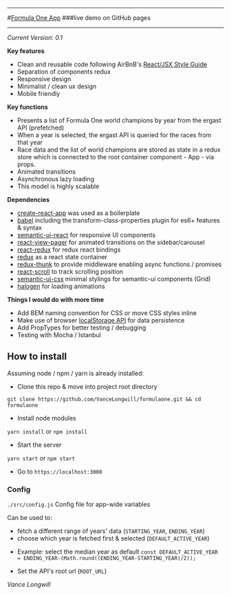 
---

#[Formula One App](https://vancelongwill.github.io/formulaone/) 
###live demo on GitHub pages

---


*Current Version: 0.1*


**Key features**

* Clean and reusable code following AirBnB's [React/JSX Style Guide](https://github.com/airbnb/javascript/tree/master/react)
* Separation of components redux
* Responsive design
* Minimalist / clean ux design
* Mobile friendly


**Key functions**

* Presents a list of Formula One world champions by year from the ergast API (prefetched)
* When a year is selected, the ergast API is queried for the races from that year
* Race data and the list of world champions are stored as state in a redux store which is connected to the root container component - App - via props.
* Animated transitions
* Asynchronous lazy loading 
* This model is highly scalable

**Dependencies**

* [create-react-app](https://github.com/facebookincubator/create-react-app) was used as a boilerplate
* [babel](https://github.com/babel/babel) including the transform-class-properties plugin for es6+ features & syntax
* [semantic-ui-react](https://github.com/Semantic-Org/Semantic-UI-React) for responsive UI components
* [react-view-pager](https://github.com/souporserious/react-view-pager) for animated transitions on the sidebar/carousel
* [react-redux](https://github.com/reactjs/react-redux) for redux react bindings
* [redux](http://redux.js.org/) as a react state container 
* [redux-thunk](https://github.com/gaearon/redux-thunk) to provide middleware enabling async functions / promises
* [react-scroll](https://github.com/fisshy/react-scroll) to track scrolling position
* [semantic-ui-css](https://github.com/Semantic-Org/Semantic-UI-CSS) minimal stylings for semantic-ui components (Grid)
* [halogen](https://github.com/yuanyan/halogen) for loading animations


**Things I would do with more time**

* Add BEM naming convention for CSS or move CSS styles inline
* Make use of browser [localStorage API](https://developer.mozilla.org/en/docs/Web/API/Window/localStorage) for data persistence
* Add PropTypes for better testing / debugging
* Testing with Mocha / Istanbul

## How to install 
Assuming node / npm / yarn is already installed:  

* Clone this repo & move into project root directory

`git clone https://github.com/VanceLongwill/formulaone.git && cd formulaone` 

* Install node modules

`yarn install` or `npm install`

* Start the server 

`yarn start` or `npm start`

* Go to `https://localhost:3000`

### Config
`./src/config.js` 
Config file for app-wide variables

 Can be used to:
 
* fetch a different range of years' data (`STARTING_YEAR`, `ENDING_YEAR`)
* choose which year is fetched first & selected (`DEFAULT_ACTIVE_YEAR`)
 - Example: select the median year as default
`const DEFAULT_ACTIVE_YEAR = ENDING_YEAR-(Math.round((ENDING_YEAR-STARTING_YEAR)/2)); `


* Set the API's root url (`ROOT_URL`)



*Vance Longwill*